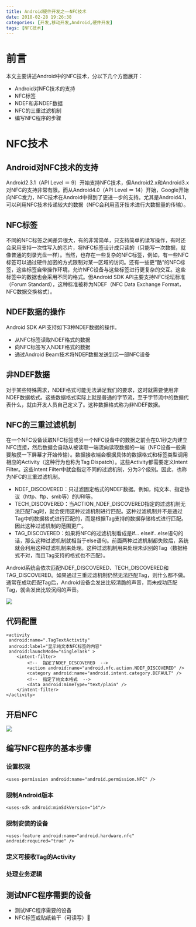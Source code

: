 ```yaml
---
title: Android硬件开发之——NFC技术
date: 2018-02-28 19:26:38
categories: [开发,移动开发,Android,硬件开发]
tags: [NFC技术]
---
```

# 前言 
本文主要讲述Android中的NFC技术，分以下几个方面展开：  

- Android对NFC技术的支持
- NFC标签
- NDEF和非NDEF数据
- NFC的三重过滤机制
- 编写NFC程序的步骤  

<!--more-->  

# NFC技术 

## Android对NFC技术的支持
Android2.3.1（API Level ＝ 9）开始支持NFC技术，但Android2.x和Android3.x对NFC的支持非常有限。而从Android4.0（API Level ＝ 14）开始，Google开始向NFC发力，NFC技术在Android中得到了更进一步的支持。尤其是Android4.1，可以利用NFC技术传递较大的数据（NFC会利用蓝牙技术进行大数据量的传输）。  

## NFC标签
不同的NFC标签之间差异很大，有的非常简单，只支持简单的读写操作，有时还会采用支持一次性写入的芯片，将NFC标签设计成只读的（只能写一次数据，就像普通的刻录光盘一样）。当然，也存在一些复杂的NFC标签，例如，有一些NFC标签可以通过硬件加密的方式限制对某一区域的访问。还有一些更“酷”的NFC标签，这些标签自带操作环境，允许NFC设备与这些标签进行更复杂的交互。这些标签中的数据也会采用不同的格式。但Android SDK API主要支持NFC论坛标准（Forum Standard），这种标准被称为NDEF（NFC Data Exchange Format，NFC数据交换格式）。  

## NDEF数据的操作
Android SDK API支持如下3种NDEF数据的操作。

- 从NFC标签读取NDEF格式的数据
- 向NFC标签写入NDEF格式的数据
- 通过Android Beam技术将NDEF数据发送到另一部NFC设备 

## 非NDEF数据
对于某些特殊需求，NDEF格式可能无法满足我们的要求，这时就需要使用非NDEF数据格式。这些数据格式实际上就是普通的字节流，至于字节流中的数据代表什么，就由开发人员自己定义了。这种数据格式称为非NDEF数据。  

## NFC的三重过滤机制  
在一个NFC设备读取NFC标签或另一个NFC设备中的数据之前会在0.1秒之内建立NFC连接，然后数据会自动从被读取一端流向读取数据的一端（NFC设备一般需要触摸一下屏幕才开始传输）。数据接收端会根据具体的数据格式和标签类型调用相应的Activity（这种行为也称为Tag Dispatch）。这些Activity都需要定义Intent Filter。这些Intent Filter中就会指定不同的过滤机制，分为3个级别。因此，也称为NFC的三重过滤机制。 

- NDEF_DISCOVERED：只过滤固定格式的NDEF数据。例如，纯文本、指定协议（http、ftp、smb等）的URI等。
- TECH_DISCOVERED：当ACTION_NDEF_DISCOVERED指定的过滤机制无法匹配Tag时，就会使用这种过滤机制进行匹配。这种过滤机制并不是通过Tag中的数据格式进行匹配的，而是根据Tag支持的数据存储格式进行匹配。因此这种过滤机制的范围更广。
- TAG_DISCOVERED：如果将NFC的过滤机制看成是if… elseif…else语句的话，那么这种过滤机制就相当于else语句。前面两种过滤机制都失败后，系统就会利用这种过滤机制来处理。这种过滤机制用来处理未识别的Tag（数据格式不对，而且Tag支持的格式也不匹配）。

Android系统会依次匹配NDEF_DISCOVERED、TECH_DISCOVERED和TAG_DISCOVERED。如果通过三重过滤机制仍然无法匹配Tag，则什么都不做。通常在成功匹配Tag后，Android设备会发出比较清脆的声音，而未成功匹配Tag，就会发出比较沉闷的声音。

![][1]  

## 代码配置 

	<activity
     android:name=".TagTextActivity"
     android:label="显示纯文本NFC标签的内容"
     android:launchMode="singleTask" >
    	<intent-filter>
         	<!--  指定了NDEF_DISCOVERED  -->
         	<action android:name="android.nfc.action.NDEF_DISCOVERED" />
         	<category android:name="android.intent.category.DEFAULT" />
         	<!--  指定了纯文本格式  -->
         	<data android:mimeType="text/plain" />
     	</intent-filter>
	</activity>
 
## 开启NFC  
![][2]  
## 编写NFC程序的基本步骤

### 设置权限
	<uses-permission android:name="android.permission.NFC" />

### 限制Android版本

	<uses-sdk android:minSdkVersion="14"/>
### 限制安装的设备
	<uses-feature android:name="android.hardware.nfc" android:required="true" />
### 定义可接收Tag的Activity

### 处理业务逻辑
## 测试NFC程序需要的设备  
- 测试NFC程序需要的设备
- NFC标签或贴纸若干（可读写）




[1]: https://raw.githubusercontent.com/PGzxc/images/master/blog-images/nfc-three-match.png
[2]: https://raw.githubusercontent.com/PGzxc/images/master/blog-images/nfc-open.png
  


  



